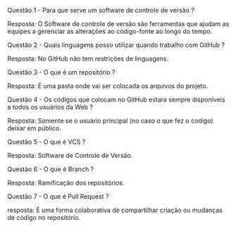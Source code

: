 Questão 1 - Para que serve um software de controle de versão ?

Resposta: O Software de controle de versão são ferramentas que ajudam as 
equipes a gerenciar as alterações ao código-fonte ao longo do tempo.

Questão 2 - Quais linguagens posso utilizar quando trabalho com GitHub ?

Resposta: No GitHub não tem restrições de linguagens.

Questão 3 - O que é um repositório ?

Resposta: É uma pasta onde vai ser colocada os arquivos do projeto.

Questão 4 - Os códigos que colocam no GitHub estara sempre disponíveis a todos os usuários da Web ? 

Resposta: Somente se o usuário principal (no caso o que fez o codigo) deixar em público.

Questão 5 - O que é VCS ?

Resposta: Software de Controle de Versão.

Questão 6 - O que é Branch ?

Resposta: Ramificação dos repositórios.

Questão 7 - O que é Pull Request ?

resposta: É uma forma colaborativa de compartilhar criação ou mudanças de código no repositório.








